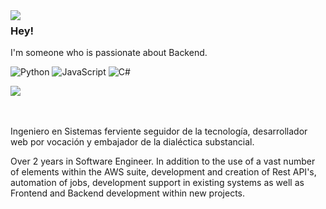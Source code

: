 <img align="left" src="https://media.tenor.com/drxH1lO9cfEAAAAj/dark-souls-bonfire.gif">

### Hey!

I'm someone who is passionate about Backend.

![Python](https://img.shields.io/badge/python-3670A0?style=for-the-badge&logo=python&logoColor=ffdd54) ![JavaScript](https://img.shields.io/badge/javascript-%23323330.svg?style=for-the-badge&logo=javascript&logoColor=%23F7DF1E) ![C#](https://img.shields.io/badge/c%23-%23239120.svg?style=for-the-badge&logo=c-sharp&logoColor=white) 

<a href="https://www.linkedin.com/in/xxjaimeandresxx/"><img src="https://img.shields.io/badge/linkedin-0077B5.svg?style=for-the-badge&logo=linkedin&logoColor=white"/></a>

<br>
<br>
Ingeniero en Sistemas ferviente seguidor de la tecnología, desarrollador web por vocación y embajador de la dialéctica substancial.


Over 2 years in Software Engineer. In addition to the use of a vast number of elements within the AWS suite, development and creation of Rest API's, automation of jobs, development support in existing systems as well as Frontend and Backend development within new projects.
